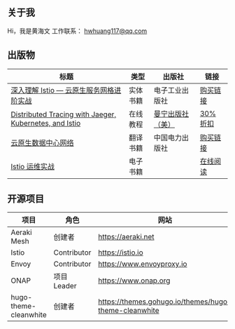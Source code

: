 ## 关于我
Hi，我是黄海文
工作联系： hwhuang117@qq.com

## 出版物
| 标题       |类型        |出版社   |链接        |
| ----------- |----------- |----------- |----------- |
|[深入理解 Istio — 云原生服务网格进阶实战](https://www.zhaohuabing.com/post/2021-08-26-istio-handbook/)|实体书籍|电子工业出版社|[购买链接](https://item.jd.com/13200745.html)|
|[Distributed Tracing with Jaeger, Kubernetes, and Istio](https://www.zhaohuabing.com/post/2021-09-08-distributed-tracing-with-jaeger-kubernetes-and-istio/)|在线教程|[曼宁出版社（美）](https://www.manning.com/)|[30% 折扣](https://www.manning.com/liveprojectseries/distributed-tracing-ser)|
|[云原生数据中心网络](https://zhaohuabing.com/post/2021-08-27-cloud-native-data-center)|翻译书籍|中国电力出版社|[购买链接](https://item.jd.com/12929975.html)|
|[Istio 运维实战](https://istio-operation-bible.aeraki.net)|电子书籍||[在线阅读](https://istio-operation-bible.aeraki.net)|


## 开源项目
|项目         |角色        |  网站   | GitHub     |
| ----------- |----------- |----------- |----------- |
| Aeraki Mesh | 创建者    | https://aeraki.net  | http://github.com/aeraki-mesh |
| Istio       | Contributor| https://istio.io    | https://github.com/istio/istio|
| Envoy       | Contributor| https://www.envoyproxy.io |https://github.com/envoyproxy/envoy|
| ONAP        | 项目 Leader        | https://www.onap.org||
| hugo-theme-cleanwhite | 创建者    | https://themes.gohugo.io/themes/hugo-theme-cleanwhite  | https://github.com/zhaohuabing/hugo-theme-cleanwhite |
